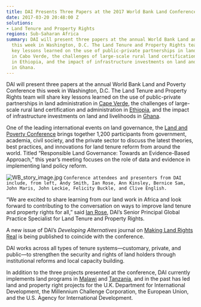 ```yaml
---
title: DAI Presents Three Papers at the 2017 World Bank Land Conference
date: 2017-03-20 20:48:00 Z
solutions:
- Land Tenure and Property Rights
regions: Sub-Saharan Africa
summary: DAI will present three papers at the annual World Bank Land and Poverty Conference
  this week in Washington, D.C. The Land Tenure and Property Rights team will share
  key lessons learned on the use of public-private partnerships in land administration
  in Cabo Verde, the challenges of large-scale rural land certification and administration
  in Ethiopia, and the impact of infrastructure investments on land and livelihoods
  in Ghana.
---
```


DAI will present three papers at the annual World Bank Land and Poverty Conference this week in Washington, D.C. The Land Tenure and Property Rights team will share key lessons learned on the use of public-private partnerships in land administration in [Cape Verde](https://www.dai.com/our-work/projects/cape-verde-preparation-comprehensive-field-operations-manual-and-completing), the challenges of large-scale rural land certification and administration in [Ethiopia](https://www.dai.com/our-work/projects/ethiopia-land-investment-transformation-lift), and the impact of infrastructure investments on land and livelihoods in [Ghana](https://www.dai.com/our-work/projects/ghana-western-coastal-region-foundation-wcrf).

One of the leading international events on land governance, the [Land and Poverty Conference](http://www.worldbank.org/en/events/2016/08/22/land-and-poverty-conference-2017-responsible-land-governance-towards-an-evidence-based-approach) brings together 1,200 participants from government, academia, civil society, and the private sector to discuss the latest theories, best practices, and innovations for land tenure reform from around the world. Titled “Responsible Land Governance: Towards an Evidence-Based Approach,” this year’s meeting focuses on the role of data and evidence in implementing land policy reform.

![WB_story_image.jpg](/uploads/WB_story_image.jpg)
`Conference attendees and presenters from DAI include, from left, Andy Smith, Ian Rose, Ann Kinsley, Bernice Sam, John Maris, John Leckie, Felicity Buckle, and Clive English.`

“We are excited to share learning from our land work in Africa and look forward to contributing to the conversation on ways to improve land tenure and property rights for all,” said [Ian Rose](https://www.dai.com/who-we-are/our-team/ian-rose), DAI’s Senior Principal Global Practice Specialist for Land Tenure and Property Rights.

A new issue of DAI’s *Developing Alternatives* journal on [Making Land Rights Real](http://dai-global-developments.com/developing-alternatives/land-rights/) is being published to coincide with the conference.

DAI works across all types of tenure systems—customary, private, and public—to strengthen the security and rights of land holders through institutional reforms and local capacity building.

In addition to the three projects presented at the conference, DAI currently implements land programs in [Malawi](https://www.dai.com/our-work/projects/malawi-technical-cooperation-to-strengthen-national-capacity-in-implementing-land-policies-and-laws-efficiently-and-effectively-land-governance) and [Tanzania](https://www.dai.com/our-work/projects/tanzania-feed-future-tanzania-land-tenure-assistance-lta), and in the past has led land and property right projects for the U.K. Department for International Development, the Millennium Challenge Corporation, the European Union, and the U.S. Agency for International Development.